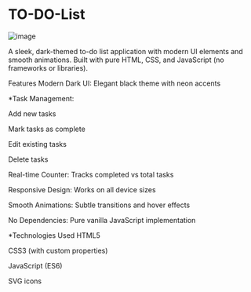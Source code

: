 # TO-DO-List
![image](https://github.com/user-attachments/assets/9120cafa-ddc5-4292-8937-5634ec81a029)

A sleek, dark-themed to-do list application with modern UI elements and smooth animations. Built with pure HTML, CSS, and JavaScript (no frameworks or libraries).

Features
Modern Dark UI: Elegant black theme with neon accents

*Task Management:

Add new tasks

Mark tasks as complete

Edit existing tasks

Delete tasks

Real-time Counter: Tracks completed vs total tasks

Responsive Design: Works on all device sizes

Smooth Animations: Subtle transitions and hover effects

No Dependencies: Pure vanilla JavaScript implementation

*Technologies Used
HTML5

CSS3 (with custom properties)

JavaScript (ES6)

SVG icons
